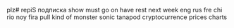 plz# repiS
подписка
show must go on
have
rest
next week
eng
rus
fre
chi
rio
noy
fira pull
kind of monster
sonic
tanapod
cryptocurrence prices
charts
